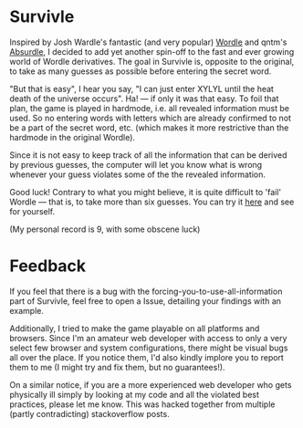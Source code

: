 # Survivle

Inspired by Josh Wardle's fantastic (and very popular) [Wordle](https://www.powerlanguage.co.uk/wordle/) and qntm's [Absurdle](https://qntm.org/files/absurdle/absurdle.html), I decided to add yet another spin-off to the fast and ever growing world of Wordle derivatives.
The goal in Survivle is, opposite to the original, to take as many guesses as possible before entering the secret word.


"But that is easy", I hear you say, "I can just enter XYLYL until the heat death of the universe occurs". Ha! — if only it was that easy. To foil that plan, the game is played in hardmode, i.e. all revealed information must be used.
So no entering words with letters which are already confirmed to not be a part of the secret word, etc. (which makes it more restrictive than the hardmode in the original Wordle).

Since it is not easy to keep track of all the information that can be derived by previous guesses, the computer will let you know what is wrong whenever your guess violates some of the the revealed information.

Good luck! Contrary to what you might believe, it is quite difficult to 'fail' Wordle — that is, to take more than six guesses. You can try it [here](https://lazyguyy.github.io/survivle/) and see for yourself.

(My personal record is 9, with some obscene luck) 

# Feedback

If you feel that there is a bug with the forcing-you-to-use-all-information part of Survivle, feel free to open a Issue, detailing your findings with an example.

Additionally, I tried to make the game playable on all platforms and browsers. Since I'm an amateur web developer with access to only a very select few browser and system configurations, there might be visual bugs all over the place.
If you notice them, I'd also kindly implore you to report them to me (I might try and fix them, but no guarantees!). 

On a similar notice, if you are a more experienced web developer who gets physically ill simply by looking at my code and all the violated best practices, please let me know. This was hacked together from multiple (partly contradicting) stackoverflow posts.


